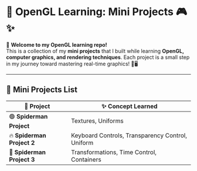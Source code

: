 # 🚀 OpenGL Learning: Mini Projects 🎮✨  

👋 **Welcome to my OpenGL learning repo!**  
This is a collection of my **mini projects** that I built while learning **OpenGL, computer graphics, and rendering techniques**. Each project is a small step in my journey toward mastering real-time graphics! 🎨🖥️  

---

## 📜 Mini Projects List  

| 🚀 Project | ✨ Concept Learned |
|------------|------------------|
| 🟢 **Spiderman Project** | Textures, Uniforms |
| 🔥 **Spiderman Project 2** | Keyboard Controls, Transparency Control, Uniform |
| 🥇 **Spiderman Project 3** | Transformations, Time Control, Containers |



